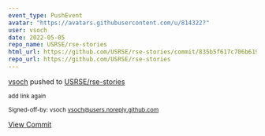 ```yaml
---
event_type: PushEvent
avatar: "https://avatars.githubusercontent.com/u/814322?"
user: vsoch
date: 2022-05-05
repo_name: USRSE/rse-stories
html_url: https://github.com/USRSE/rse-stories/commit/835b5f617c706b6191f757ac5665c305a97c9a5b
repo_url: https://github.com/USRSE/rse-stories
---
```


<a href='https://github.com/vsoch' target='_blank'>vsoch</a> pushed to <a href='https://github.com/USRSE/rse-stories' target='_blank'>USRSE/rse-stories</a>

<small>add link again

Signed-off-by: vsoch <vsoch@users.noreply.github.com></small>

<a href='https://github.com/USRSE/rse-stories/commit/835b5f617c706b6191f757ac5665c305a97c9a5b' target='_blank'>View Commit</a>